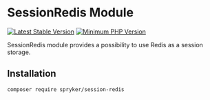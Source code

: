 # SessionRedis Module
[![Latest Stable Version](https://poser.pugx.org/spryker/session-redis/v/stable.svg)](https://packagist.org/packages/spryker/session-redis)
[![Minimum PHP Version](https://img.shields.io/badge/php-%3E%3D%207.3-8892BF.svg)](https://php.net/)

SessionRedis module provides a possibility to use Redis as a session storage.

## Installation

```
composer require spryker/session-redis
```
